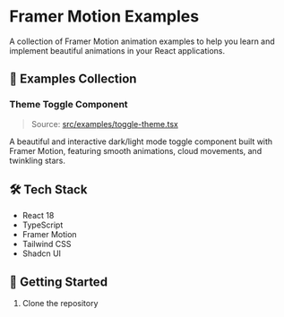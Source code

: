 # Framer Motion Examples

A collection of Framer Motion animation examples to help you learn and implement beautiful animations in your React applications.

## 🌟 Examples Collection

### Theme Toggle Component

> Source: [src/examples/toggle-theme.tsx](./src/examples/toggle-theme.tsx)

A beautiful and interactive dark/light mode toggle component built with Framer Motion, featuring smooth animations, cloud movements, and twinkling stars.

## 🛠️ Tech Stack

- React 18
- TypeScript
- Framer Motion
- Tailwind CSS
- Shadcn UI

## 🚀 Getting Started

1. Clone the repository
